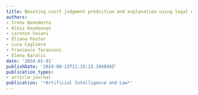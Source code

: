 ```yaml
---
title: Boosting court judgment prediction and explanation using legal entities
authors:
- Irene Benedetto
- Alkis Koudounas
- Lorenzo Vaiani
- Eliana Pastor
- Luca Cagliero
- Francesco Tarasconi
- Elena Baralis
date: '2024-01-01'
publishDate: '2024-08-23T21:25:13.394848Z'
publication_types:
- article-journal
publication: '*Artificial Intelligence and Law*'
---
```

